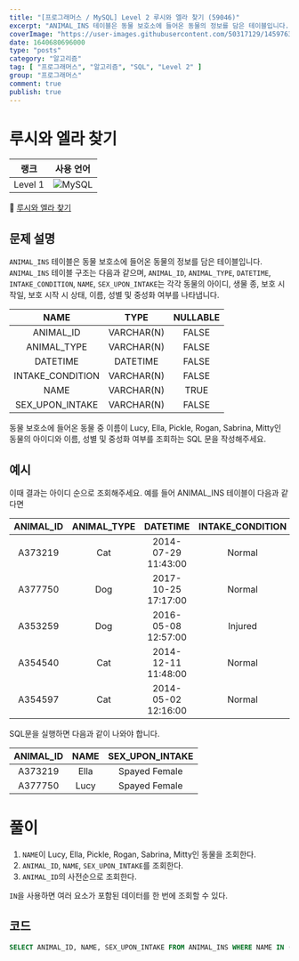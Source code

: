 ```yaml
---
title: "[프로그래머스 / MySQL] Level 2 루시와 엘라 찾기 (59046)"
excerpt: "ANIMAL_INS 테이블은 동물 보호소에 들어온 동물의 정보를 담은 테이블입니다. ANIMAL_INS 테이블 구조는 다음과 같으며, ANIMAL_ID, ANIMAL_TYPE, DATETIME, INTAKE_CONDITION, NAME, SEX_UPON_INTAKE는 각각 동물의 아이디, 생물 종, 보호 시작일, 보호 시작 시 상태, 이름, 성별 및 중성화 여부를 나타냅니다."
coverImage: "https://user-images.githubusercontent.com/50317129/145976356-6b5d1430-31c0-4c34-829e-6be8f747ab19.png"
date: 1640680696000
type: "posts"
category: "알고리즘"
tag: [ "프로그래머스", "알고리즘", "SQL", "Level 2" ]
group: "프로그래머스"
comment: true
publish: true
---
```


# 루시와 엘라 찾기

|  랭크   |                                                  사용 언어                                                  |
| :-----: | :---------------------------------------------------------------------------------------------------------: |
| Level 1 | ![MySQL](https://shields.io/badge/MySQL-lightgrey?logo=mysql&style=plastic&logoColor=white&labelColor=blue) |

🔗 [루시와 엘라 찾기](https://programmers.co.kr/learn/courses/30/lessons/59046)





## 문제 설명

`ANIMAL_INS` 테이블은 동물 보호소에 들어온 동물의 정보를 담은 테이블입니다. `ANIMAL_INS` 테이블 구조는 다음과 같으며, `ANIMAL_ID`, `ANIMAL_TYPE`, `DATETIME`, `INTAKE_CONDITION`, `NAME`, `SEX_UPON_INTAKE`는 각각 동물의 아이디, 생물 종, 보호 시작일, 보호 시작 시 상태, 이름, 성별 및 중성화 여부를 나타냅니다.

|       NAME       |    TYPE    | NULLABLE |
| :--------------: | :--------: | :------: |
|    ANIMAL_ID     | VARCHAR(N) |  FALSE   |
|   ANIMAL_TYPE    | VARCHAR(N) |  FALSE   |
|     DATETIME     |  DATETIME  |  FALSE   |
| INTAKE_CONDITION | VARCHAR(N) |  FALSE   |
|       NAME       | VARCHAR(N) |   TRUE   |
| SEX_UPON_INTAKE  | VARCHAR(N) |  FALSE   |

동물 보호소에 들어온 동물 중 이름이 Lucy, Ella, Pickle, Rogan, Sabrina, Mitty인 동물의 아이디와 이름, 성별 및 중성화 여부를 조회하는 SQL 문을 작성해주세요.





## 예시

이때 결과는 아이디 순으로 조회해주세요. 예를 들어 ANIMAL_INS 테이블이 다음과 같다면

| ANIMAL_ID | ANIMAL_TYPE |      DATETIME       | INTAKE_CONDITION | NAME  | SEX_UPON_INTAKE |
| :-------: | :---------: | :-----------------: | :--------------: | :---: | :-------------: |
|  A373219  |     Cat     | 2014-07-29 11:43:00 |      Normal      | Ella  |  Spayed Female  |
|  A377750  |     Dog     | 2017-10-25 17:17:00 |      Normal      | Lucy  |  Spayed Female  |
|  A353259  |     Dog     | 2016-05-08 12:57:00 |     Injured      |  Bj   |  Neutered Male  |
|  A354540  |     Cat     | 2014-12-11 11:48:00 |      Normal      |  Tux  |  Neutered Male  |
|  A354597  |     Cat     | 2014-05-02 12:16:00 |      Normal      | Ariel |  Spayed Female  |

SQL문을 실행하면 다음과 같이 나와야 합니다.

| ANIMAL_ID | NAME  | SEX_UPON_INTAKE |
| :-------: | :---: | :-------------: |
|  A373219  | Ella  |  Spayed Female  |
|  A377750  | Lucy  |  Spayed Female  |










# 풀이

1. `NAME`이 Lucy, Ella, Pickle, Rogan, Sabrina, Mitty인 동물을 조회한다.
2. `ANIMAL_ID`, `NAME`, `SEX_UPON_INTAKE`를 조회한다.
3. `ANIMAL_ID`의 사전순으로 조회한다.

`IN`을 사용하면 여러 요소가 포함된 데이터를 한 번에 조회할 수 있다.





## 코드

``` sql
SELECT ANIMAL_ID, NAME, SEX_UPON_INTAKE FROM ANIMAL_INS WHERE NAME IN ('Lucy', 'Ella', 'Pickle', 'Rogan', 'Sabrina', 'Mitty') ORDER BY ANIMAL_ID;
```